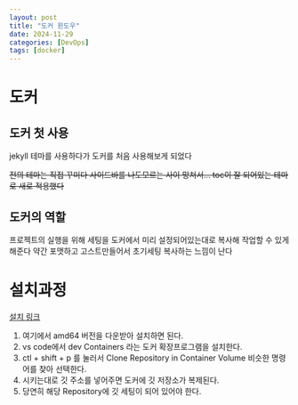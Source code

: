 ```yaml
---
layout: post
title: "도커 윈도우"
date: 2024-11-29
categories: [DevOps]
tags: [docker]
---
```


# 도커

## 도커 첫 사용

jekyll 테마를 사용하다가 도커를 처음 사용해보게 되었다

~~전의 테마는 직접 꾸미다 사이드바를 나도모르는 사이 망쳐서... toc이 잘 되어있는 테마로 새로 적용했다~~

## 도커의 역할
 프로젝트의 실행을 위해 세팅을 도커에서 미리 설정되어있는대로 복사해 작업할 수 있게 해준다
 약간 포맷하고 고스트만들어서 초기세팅 복사하는 느낌이 난다

# 설치과정

[설치 링크](https://www.docker.com/products/docker-desktop/)
1. 여기에서 amd64 버전을 다운받아 설치하면 된다.
2. vs code에서 dev Containers 라는 도커 확장프로그램을 설치한다.
3. ctl + shift + p 를 눌러서 Clone Repository in Container Volume 비슷한 명령어를 찾아 선택한다.
4. 시키는대로 깃 주소를 넣어주면 도커에 깃 저장소가 복제된다.
5. 당연히 해당 Repository에 깃 세팅이 되어 있어야 한다.

